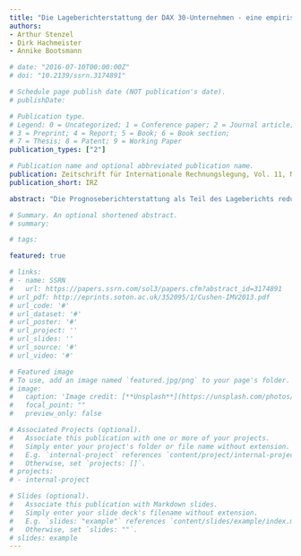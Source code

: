 ```yaml
---
title: "Die Lageberichterstattung der DAX 30-Unternehmen - eine empirische Analyse der Prognosegüte"
authors: 
- Arthur Stenzel
- Dirk Hachmeister
- Annike Bootsmann

# date: "2016-07-10T00:00:00Z"
# doi: "10.2139/ssrn.3174891"

# Schedule page publish date (NOT publication's date).
# publishDate: 

# Publication type.
# Legend: 0 = Uncategorized; 1 = Conference paper; 2 = Journal article;
# 3 = Preprint; 4 = Report; 5 = Book; 6 = Book section;
# 7 = Thesis; 8 = Patent; 9 = Working Paper
publication_types: ["2"]

# Publication name and optional abbreviated publication name.
publication: Zeitschrift für Internationale Rechnungslegung, Vol. 11, No. 1 (2016), 43-49
publication_short: IRZ

abstract: "Die Prognoseberichterstattung als Teil des Lageberichts reduziert die Informations-asymmetriezwischen Management und Abschlussadressaten.Die gesetzlichen Regelungen hierzu wurden mit dem DRS 20 überarbeitet.Ziel unseres Beitrags ist es, empirisch die Prognosegüte derDAX 30-Unternehmen zu untersuchen, um die Auswirkungen desDRS 20 diesbezüglichzu ermitteln. Wir stellen eine erhöhte Prognosegüteim Zeitablauf fest und identifizieren Verbesserungsbedarf für zukünftigeRegelungen."

# Summary. An optional shortened abstract.
# summary: 

# tags:

featured: true

# links:
# - name: SSRN
#   url: https://papers.ssrn.com/sol3/papers.cfm?abstract_id=3174891
# url_pdf: http://eprints.soton.ac.uk/352095/1/Cushen-IMV2013.pdf
# url_code: '#'
# url_dataset: '#'
# url_poster: '#'
# url_project: ''
# url_slides: ''
# url_source: '#'
# url_video: '#'

# Featured image
# To use, add an image named `featured.jpg/png` to your page's folder. 
# image:
#   caption: 'Image credit: [**Unsplash**](https://unsplash.com/photos/pLCdAaMFLTE)'
#   focal_point: ""
#   preview_only: false

# Associated Projects (optional).
#   Associate this publication with one or more of your projects.
#   Simply enter your project's folder or file name without extension.
#   E.g. `internal-project` references `content/project/internal-project/index.md`.
#   Otherwise, set `projects: []`.
# projects:
# - internal-project

# Slides (optional).
#   Associate this publication with Markdown slides.
#   Simply enter your slide deck's filename without extension.
#   E.g. `slides: "example"` references `content/slides/example/index.md`.
#   Otherwise, set `slides: ""`.
# slides: example
---
```




